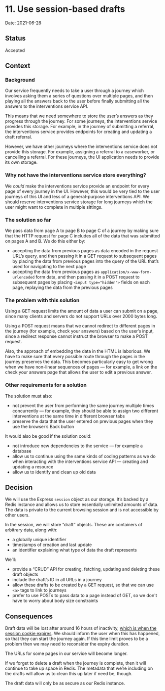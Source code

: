 # 11. Use session-based drafts

Date: 2021-06-28

## Status

Accepted

## Context

### Background

Our service frequently needs to take a user through a journey which involves asking them a series of questions over multiple pages, and then playing all the answers back to the user before finally submitting all the answers to the interventions service API.

This means that we need somewhere to store the user’s answers as they progress through the journey. For some journeys, the interventions service provides this storage. For example, in the journey of submitting a referral, the interventions service provides endpoints for creating and updating a draft referral.

However, we have other journeys where the interventions service does not provide this storage. For example, assigning a referral to a caseworker, or cancelling a referral. For these journeys, the UI application needs to provide its own storage.

### Why not have the interventions service store everything?

We _could_ make the interventions service provide an endpoint for every page of every journey in the UI. However, this would be very tied to the user journeys of this UI and less of a general-purpose interventions API. We should reserve interventions service storage for long journeys which the user might want to complete in multiple sittings.

### The solution so far

We pass data from page A to page B to page C of a journey by making sure that the HTTP request for page C includes all of the data that was submitted on pages A and B. We do this either by:

- accepting the data from previous pages as data encoded in the request URL’s query, and then passing it in a GET request to subsequent pages by placing the data from previous pages into the query of the URL that’s used for navigating to the next page
- accepting the data from previous pages as `application/x-www-form-urlencoded` form data, and then passing it in a POST request to subsequent pages by placing `<input type="hidden">` fields on each page, replaying the data from the previous pages

### The problem with this solution

Using a GET request limits the amount of data a user can submit on a page, since many clients and servers do not support URLs over 2000 bytes long.

Using a POST request means that we cannot redirect to different pages in the journey (for example, check your answers) based on the user’s input, since a redirect response cannot instruct the browser to make a POST request.

Also, the approach of embedding the data in the HTML is laborious. We have to make sure that every possible route through the pages in the journey preserves the data. This becomes particularly easy to get wrong when we have non-linear sequences of pages — for example, a link on the check your answers page that allows the user to edit a previous answer.

### Other requirements for a solution

The solution must also:

- not prevent the user from performing the same journey multiple times concurrently — for example, they should be able to assign two different interventions at the same time in different browser tabs
- preserve the data that the user entered on previous pages when they use the browser’s Back button

It would also be good if the solution could:

- not introduce new dependencies to the service — for example a database
- allow us to continue using the same kinds of coding patterns as we do when interacting with the interventions service API — creating and updating a resource
- allow us to identify and clean up old data

## Decision

We will use the Express `session` object as our storage. It’s backed by a Redis instance and allows us to store essentially unlimited amounts of data. The data is private to the current browsing session and is not accessible by other users.

In the session, we will store “draft” objects. These are containers of arbitrary data, along with:

- a globally unique identifier
- timestamps of creation and last update
- an identifier explaining what type of data the draft represents

We’ll:

- provide a “CRUD” API for creating, fetching, updating and deleting these draft objects
- include the draft’s ID in all URLs in a journey
- allow these drafts to be created by a GET request, so that we can use `<a>` tags to link to journeys
- prefer to use POSTs to pass data to a page instead of GET, so we don't have to worry about body size constraints

## Consequences

Draft data will be lost after around 16 hours of inactivity, [which is when the session cookie expires](../../../server/app.ts#110). We should inform the user when this has happened, so that they can start the journey again. If this time limit proves to be a problem then we may need to reconsider the expiry duration.

The URLs for some pages in our service will become longer.

If we forget to delete a draft when the journey is complete, then it will continue to take up space in Redis. The metadata that we’re including on the drafts will allow us to clean this up later if need be, though.

The draft data will only be as secure as our Redis instance.

